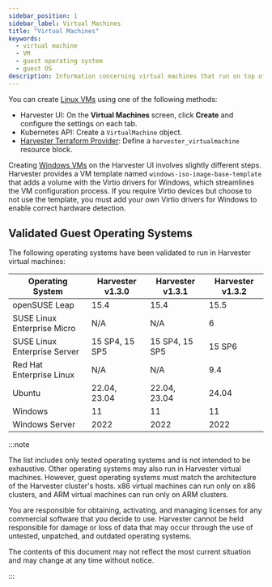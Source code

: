 ```yaml
---
sidebar_position: 1
sidebar_label: Virtual Machines
title: "Virtual Machines"
keywords:
  - virtual machine
  - VM
  - guest operating system
  - guest OS
description: Information concerning virtual machines that run on top of the Harvester cluster
---
```


<head>
  <link rel="canonical" href="https://docs.harvesterhci.io/v1.5/vm/virtual-machines"/>
</head>

You can create [Linux VMs](../vm/create-vm.md) using one of the following methods: 

- Harvester UI: On the **Virtual Machines** screen, click **Create** and configure the settings on each tab. 
- Kubernetes API: Create a `VirtualMachine` object. 
- [Harvester Terraform Provider](../terraform/terraform-provider.md): Define a `harvester_virtualmachine` resource block. 

Creating [Windows VMs](../vm/create-windows-vm.md) on the Harvester UI involves slightly different steps. Harvester provides a VM template named `windows-iso-image-base-template` that adds a volume with the Virtio drivers for Windows, which streamlines the VM configuration process. If you require Virtio devices but choose to not use the template, you must add your own Virtio drivers for Windows to enable correct hardware detection. 

## Validated Guest Operating Systems

The following operating systems have been validated to run in Harvester virtual machines:

| Operating System | Harvester v1.3.0 | Harvester v1.3.1 | Harvester v1.3.2 |
| --- | --- | --- | --- |
| openSUSE Leap | 15.4 | 15.4 | 15.5 |
| SUSE Linux Enterprise Micro | N/A | N/A | 6 |
| SUSE Linux Enterprise Server | 15 SP4, 15 SP5 | 15 SP4, 15 SP5 | 15 SP6 |
| Red Hat Enterprise Linux | N/A | N/A | 9.4 |
| Ubuntu | 22.04, 23.04 | 22.04, 23.04 | 24.04 |
| Windows |	11 | 11 | 11 |
| Windows Server | 2022 | 2022 | 2022 |

:::note

The list includes only tested operating systems and is not intended to be exhaustive. Other operating systems may also run in Harvester virtual machines. However, guest operating systems must match the architecture of the Harvester cluster's hosts. x86 virtual machines can run only on x86 clusters, and ARM virtual machines can run only on ARM clusters.

You are responsible for obtaining, activating, and managing licenses for any commercial software that you decide to use. Harvester cannot be held responsible for damage or loss of data that may occur through the use of untested, unpatched, and outdated operating systems.

The contents of this document may not reflect the most current situation and may change at any time without notice.

:::